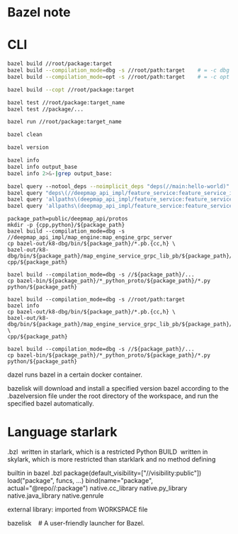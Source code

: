 Bazel note
==========

# CLI

```bash
bazel build //root/package:target
bazel build --compilation_mode=dbg -s //root/path:target    # = -c dbg
bazel build --compilation_mode=opt -s //root/path:target    # = -c opt

bazel build --copt //root/package:target

bazel test //root/package:target_name
bazel test //package/...

bazel run //root/package:target_name

bazel clean

bazel version

bazel info
bazel info output_base
bazel info 2>&-|grep output_base:

bazel query --notool_deps --noimplicit_deps "deps(//main:hello-world)" --output graph | dot -Tpng > hello-world.png
bazel query "deps\(//deepmap_api_impl/feature_service:feature_service_impl\)"|grep "^@"|awk -F/ '{print $1}'|sort -u
bazel query 'allpaths\(deepmap_api_impl/feature_service:feature_service_impl, @precompiled_ceres_suitesparse//:ceres_lib\)'
bazel query 'allpaths\(deepmap_api_impl/feature_service:feature_service_impl, @aws_sdk_lib//:aws_lib\)'
```



```
package_path=public/deepmap_api/protos
mkdir -p {cpp,python}/${package_path}
bazel build --compilation_mode=dbg -s //deepmap_api_impl/map_engine:map_engine_grpc_server
cp bazel-out/k8-dbg/bin/${package_path}/*.pb.{cc,h} \
bazel-out/k8-dbg/bin/${package_path}/map_engine_service_grpc_lib_pb/${package_path}/* cpp/${package_path}

bazel build --compilation_mode=dbg -s //${package_path}/...
cp bazel-bin/${package_path}/*_python_proto/${package_path}/*.py python/${package_path}

bazel build --compilation_mode=dbg -s //root/path:target
bazel info
cp bazel-out/k8-dbg/bin/${package_path}/*.pb.{cc,h} \
bazel-out/k8-dbg/bin/${package_path}/map_engine_service_grpc_lib_pb/${package_path}/* \
cpp/${package_path}

bazel build --compilation_mode=dbg -s //${package_path}/...
cp bazel-bin/${package_path}/*_python_proto/${package_path}/*.py python/${package_path}
```

dazel runs bazel in a certain docker container. 

bazelisk will download and install a specified version bazel according to the .bazelversion file under the root directory of the workspace, and run the specified bazel automatically.

# Language starlark

.bzl  written in starlark, which is a restricted Python
BUILD  written in skylark, which is more restricted than starklark and no method defining

builtin in bazel .bzl
package(default_visibility=["//visibility:public"])
load("package", funcs, ...)
bind(name="package", actual="@repo//:package")
native.cc_library
native.py_library
native.java_library
native.genrule

external library: imported from WORKSPACE file


bazelisk    # A user-friendly launcher for Bazel.

